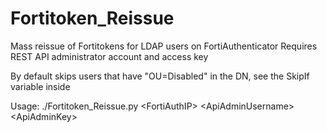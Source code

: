 # Fortitoken_Reissue

Mass reissue of Fortitokens for LDAP users on FortiAuthenticator
Requires REST API administrator account and access key

By default skips users that have "OU=Disabled" in the DN, see the SkipIf variable inside

Usage: ./Fortitoken_Reissue.py \<FortiAuthIP\> \<ApiAdminUsername\> \<ApiAdminKey\>

